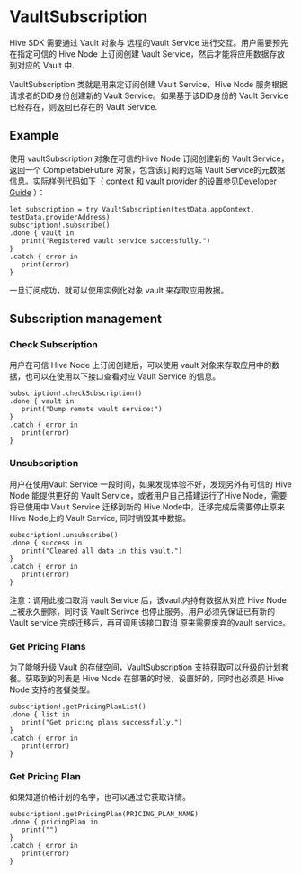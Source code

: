 # VaultSubscription

Hive SDK 需要通过 Vault 对象与 远程的Vault Service 进行交互。用户需要预先在指定可信的 Hive Node 上订阅创建 Vault Service，然后才能将应用数据存放到对应的 Vault 中.

VaultSubscription 类就是用来定订阅创建 Vault Service，Hive Node 服务根据请求者的DID身份创建新的 Vault Service。如果基于该DID身份的 Vault Service 已经存在，则返回已存在的 Vault Service.

## Example

使用 vaultSubscription 对象在可信的Hive Node 订阅创建新的 Vault Service，返回一个 CompletableFuture 对象，包含该订阅的远端 Vault Service的元数据信息。实际样例代码如下（ context 和 vault provider 的设置参见[Developer Guide](README.md) ）：

```
let subscription = try VaultSubscription(testData.appContext, testData.providerAddress)
subscription!.subscribe()
.done { vault in
   print("Registered vault service successfully.")
}
.catch { error in
   print(error)
}
```

一旦订阅成功，就可以使用实例化对象 vault 来存取应用数据。

## Subscription management

### Check Subscription

用户在可信 Hive Node 上订阅创建后，可以使用 vault 对象来存取应用中的数据，也可以在使用以下接口查看对应 Vault Service 的信息。

```
subscription!.checkSubscription()
.done { vault in
   print("Dump remote vault service:")
}
.catch { error in
   print(error)
}
```

### Unsubscription

用户在使用Vault Service 一段时间，如果发现体验不好，发现另外有可信的 Hive Node 能提供更好的 Vault Service，或者用户自己搭建运行了Hive Node，需要将已使用中 Vault Service 迁移到新的 Hive Node中，迁移完成后需要停止原来 Hive Node上的 Vault Service, 同时销毁其中数据。

```
subscription!.unsubscribe()
.done { success in
   print("Cleared all data in this vault.")
}
.catch { error in
   print(error)
}
```

注意：调用此接口取消 vault Service 后，该vault内持有数据从对应 Hive Node 上被永久删除，同时该 Vault Serivce 也停止服务。用户必须先保证已有新的 Vault service 完成迁移后，再可调用该接口取消 原来需要废弃的vault service。

### Get Pricing Plans

为了能够升级 Vault 的存储空间，VaultSubscription 支持获取可以升级的计划套餐。获取到的列表是 Hive Node 在部署的时候，设置好的，同时也必须是 Hive Node 支持的套餐类型。

```
subscription!.getPricingPlanList()
.done { list in
   print("Get pricing plans successfully.")
}
.catch { error in
   print(error)
}
```

### Get Pricing Plan

如果知道价格计划的名字，也可以通过它获取详情。

```
subscription!.getPricingPlan(PRICING_PLAN_NAME)
.done { pricingPlan in
   print("")
}
.catch { error in
   print(error)
}
```
